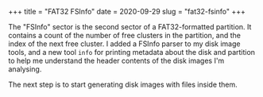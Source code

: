 +++
title = "FAT32 FSInfo"
date = 2020-09-29
slug = "fat32-fsinfo"
+++

The "FSInfo" sector is the second sector of a FAT32-formatted partition.
It contains a count of the number of free clusters in the partition, and
the index of the next free cluster. I added a FSInfo parser to my disk
image tools, and a new tool `info` for printing metadata about the disk
and partition to help me understand the header contents of the disk images
I'm analysing.

The next step is to start generating disk images with files inside them.
